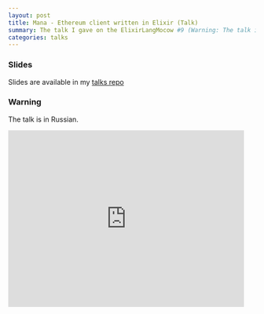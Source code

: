 ```yaml
---
layout: post
title: Mana - Ethereum client written in Elixir (Talk)
summary: The talk I gave on the ElixirLangMocow #9 (Warning: The talk is in Russian)
categories: talks
---
```


### Slides

Slides are available in my [talks repo](https://github.com/ayrat555/talks/tree/master/mana)

### Warning

The talk is in Russian.

<iframe width="480" height="360" src="https://www.youtube.com/embed/ozAoHm90rNI" frameborder="0" allowfullscreen> </iframe>
